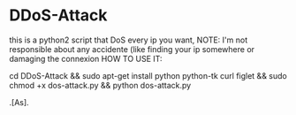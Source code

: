# DDoS-Attack
this is a python2 script that DoS every ip you want, NOTE: I'm not responsible about any accidente (like finding your ip somewhere or damaging the connexion 
HOW TO USE IT:

cd DDoS-Attack && sudo apt-get install python python-tk curl figlet && sudo chmod +x dos-attack.py && python dos-attack.py

.[As].
